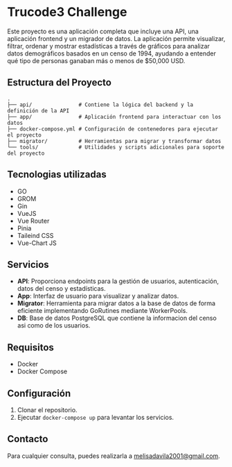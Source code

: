 # Trucode3 Challenge

Este proyecto es una aplicación completa que incluye una API, una aplicación frontend y un migrador de datos. La aplicación permite visualizar, filtrar, ordenar y mostrar estadísticas a través de gráficos para analizar datos demográficos basados en un censo de 1994, ayudando a entender qué tipo de personas ganaban más o menos de $50,000 USD.

## Estructura del Proyecto

```plaintext
.
├── api/               # Contiene la lógica del backend y la definición de la API
├── app/               # Aplicación frontend para interactuar con los datos
├── docker-compose.yml # Configuración de contenedores para ejecutar el proyecto
├── migrator/          # Herramientas para migrar y transformar datos
└── tools/             # Utilidades y scripts adicionales para soporte del proyecto
```

## Tecnologias utilizadas

- GO
- GROM
- Gin
- VueJS
- Vue Router
- Pinia
- Taileind CSS
- Vue-Chart JS

## Servicios

- **API**: Proporciona endpoints para la gestión de usuarios, autenticación, datos del censo y estadísticas.
- **App**: Interfaz de usuario para visualizar y analizar datos.
- **Migrator**: Herramienta para migrar datos a la base de datos de forma eficiente implementando GoRutines mediante WorkerPools.
- **DB**: Base de datos PostgreSQL que contiene la informacion del censo asi como de los usuarios.

## Requisitos

- Docker
- Docker Compose

## Configuración

1. Clonar el repositorio.
2. Ejecutar `docker-compose up` para levantar los servicios.

## Contacto

Para cualquier consulta, puedes realizarla a melisadavila2001@gmail.com.
